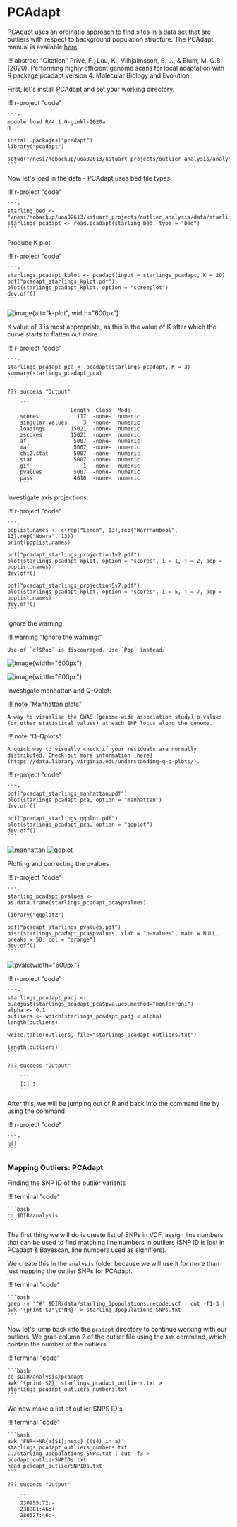 # PCAdapt

PCAdapt uses an ordinatio approach to find sites in a data set that are outliers with respect to background population structure. The PCAdapt manual is available [here](https://bcm-uga.github.io/pcadapt/articles/pcadapt.html). 

!!! abstract "Citation"
    Privé, F., Luu, K., Vilhjálmsson, B. J., & Blum, M. G.B. (2020). Performing highly efficient genome scans for local adaptation with R package pcadapt version 4. Molecular Biology and Evolution.

First, let's install PCAdapt and set your working directory.

!!! r-project "code"

    ```r
    module load R/4.1.0-gimkl-2020a
    R

    install.packages("pcadapt")
    library("pcadapt")

    setwd("/nesi/nobackup/uoa02613/kstuart_projects/outlier_analysis/analysis/pcadapt/")
    ```

Now let's load in the data - PCAdapt uses bed file types.

!!! r-project "code"

    ```r
    starling_bed <- "/nesi/nobackup/uoa02613/kstuart_projects/outlier_analysis/data/starling_3populations.bed"
    starlings_pcadapt <- read.pcadapt(starling_bed, type = "bed")
    ```

Produce K plot

!!! r-project "code"

    ```r
    starlings_pcadapt_kplot <- pcadapt(input = starlings_pcadapt, K = 20)
    pdf("pcadapt_starlings_kplot.pdf")
    plot(starlings_pcadapt_kplot, option = "screeplot")
    dev.off()
    ```

![image](../images/pcadapt_kplot.PNG){alt="k-plot", width="600px"}

K value of 3 is most appropriate, as this is the value of K after which the curve starts to flatten out more.

!!! r-project "code"

    ```r
    starlings_pcadapt_pca <- pcadapt(starlings_pcadapt, K = 3)
    summary(starlings_pcadapt_pca)
    ```

    ??? success "Output"

        ```
                        Length  Class  Mode
        scores            117  -none-  numeric
        singular.values     3  -none-  numeric
        loadings        15021  -none-  numeric
        zscores         15021  -none-  numeric
        af               5007  -none-  numeric
        maf              5007  -none-  numeric
        chi2.stat        5007  -none-  numeric
        stat             5007  -none-  numeric
        gif                 1  -none-  numeric
        pvalues          5007  -none-  numeric
        pass             4610  -none-  numeric
        ```

Investigate axis projections:

!!! r-project "code"

    ```r
    poplist.names <- c(rep("Lemon", 13),rep("Warrnambool", 13),rep("Nowra", 13))
    print(poplist.names)

    pdf("pcadapt_starlings_projection1v2.pdf")
    plot(starlings_pcadapt_kplot, option = "scores", i = 1, j = 2, pop = poplist.names)
    dev.off()

    pdf("pcadapt_starlings_projection5v7.pdf")
    plot(starlings_pcadapt_kplot, option = "scores", i = 5, j = 7, pop = poplist.names)
    dev.off()
    ```

Ignore the warning: 

!!! warning "Ignore the warning:"

    Use of `df$Pop` is discouraged. Use `Pop` instead.

![image](../images/pcadapt_proj1.PNG){width="600px"}

![image](../images/pcadapt_proj2.PNG){width="600px"}

Investigate manhattan and Q-Qplot:

!!! note "Manhattan plots"

    A way to visualise the GWAS (genome-wide association study) p-values (or other statistical values) at each SNP locus along the genome.

!!! note "Q-Qplots"

    A quick way to visually check if your residuals are normally distributed. Check out more information [here](https://data.library.virginia.edu/understanding-q-q-plots/).

!!! r-project "code"

    ```r
    pdf("pcadapt_starlings_manhattan.pdf")
    plot(starlings_pcadapt_pca, option = "manhattan")
    dev.off()

    pdf("pcadapt_starlings_qqplot.pdf")
    plot(starlings_pcadapt_pca, option = "qqplot")
    dev.off()
    ```

![manhattan](../images/pcadapt_manhattan.PNG) 
![qqplot](../images/pcadapt_qq.PNG)

Plotting and correcting the pvalues

!!! r-project "code"

    ```r
    starling_pcadapt_pvalues <- as.data.frame(starlings_pcadapt_pca$pvalues)

    library("ggplot2")

    pdf("pcadapt_starlings_pvalues.pdf")
    hist(starlings_pcadapt_pca$pvalues, xlab = "p-values", main = NULL, breaks = 50, col = "orange")
    dev.off()
    ```

![pvals](../images/pcadapt_pvals.PNG){width="600px"}

!!! r-project "code"

    ```r
    starlings_pcadapt_padj <- p.adjust(starlings_pcadapt_pca$pvalues,method="bonferroni")
    alpha <- 0.1
    outliers <- which(starlings_pcadapt_padj < alpha)
    length(outliers)

    write.table(outliers, file="starlings_pcadapt_outliers.txt") 

    length(outliers)
    ```

    ??? success "Output"

        ```
        [1] 3
        ```

After this, we will be jumping out of R and back into the command line by using the command: 

!!! r-project "code"

    ```r
    q()
    ```

### Mapping Outliers: PCAdapt

Finding the SNP ID of the outlier variants

!!! terminal "code"

    ```bash
    cd $DIR/analysis
    ```

The first thing we will do is create list of SNPs in VCF, assign line numbers that can be used to find matching line numbers in outliers (SNP ID is lost in PCadapt & Bayescan, line numbers used as signifiers). 

We create this in the `analysis` folder because we will use it for more than just mapping the outlier SNPs for PCAdapt.

!!! terminal "code"

    ```bash
    grep -v "^#" $DIR/data/starling_3populations.recode.vcf | cut -f1-3 | awk '{print $0"\t"NR}' > starling_3populations_SNPs.txt
    ```

Now let's jump back into the `pcadapt` directory to continue working with our outliers. We grab column 2 of the outlier file using the `AWK` command, which contain the number of the outliers

!!! terminal "code"

    ```bash
    cd $DIR/analysis/pcadapt
    awk '{print $2}' starlings_pcadapt_outliers.txt > starlings_pcadapt_outliers_numbers.txt
    ```

We now make a list of outlier SNPS ID's

!!! terminal "code"

    ```bash
    awk 'FNR==NR{a[$1];next} (($4) in a)' starlings_pcadapt_outliers_numbers.txt ../starling_3populations_SNPs.txt | cut -f3 > pcadapt_outlierSNPIDs.txt
    head pcadapt_outlierSNPIDs.txt
    ```

    ??? success "Output"

        ```
        230955:72:-
        238881:46:+
        286527:46:-
        ```
